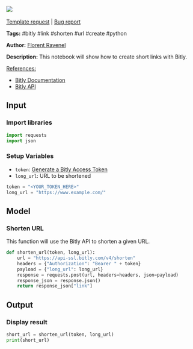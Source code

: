<a href="https://app.naas.ai/user-redirect/naas/downloader?url=https://raw.githubusercontent.com/jupyter-naas/awesome-notebooks/master/Bitly/Bitly_Create_Links.ipynb" target="_parent"><img src="https://naasai-public.s3.eu-west-3.amazonaws.com/open_in_naas.svg"/></a><br><br><a href="https://github.com/jupyter-naas/awesome-notebooks/issues/new?assignees=&labels=&template=template-request.md&title=Tool+-+Action+of+the+notebook+">Template request</a> | <a href="https://github.com/jupyter-naas/awesome-notebooks/issues/new?assignees=&labels=bug&template=bug_report.md&title=Bitly+-+Create+Links:+Error+short+description">Bug report</a>

**Tags:** #bitly #link #shorten #url #create #python

**Author:** [Florent Ravenel](https://www.linkedin.com/in/florent-ravenel/)

**Description:** This notebook will show how to create short links with Bitly.

<u>References:</u>
- [Bitly Documentation](https://dev.bitly.com/v4_documentation.html)
- [Bitly API](https://dev.bitly.com/get_started.html)

## Input

### Import libraries


```python
import requests
import json
```

### Setup Variables
- `token`: [Generate a Bitly Access Token](https://dev.bitly.com/get_started.html)
- `long_url`: URL to be shortened


```python
token = "<YOUR_TOKEN_HERE>"
long_url = "https://www.example.com/"
```

## Model

### Shorten URL

This function will use the Bitly API to shorten a given URL.


```python
def shorten_url(token, long_url):
    url = "https://api-ssl.bitly.com/v4/shorten"
    headers = {"Authorization": "Bearer " + token}
    payload = {"long_url": long_url}
    response = requests.post(url, headers=headers, json=payload)
    response_json = response.json()
    return response_json["link"]
```

## Output

### Display result


```python
short_url = shorten_url(token, long_url)
print(short_url)
```

 

